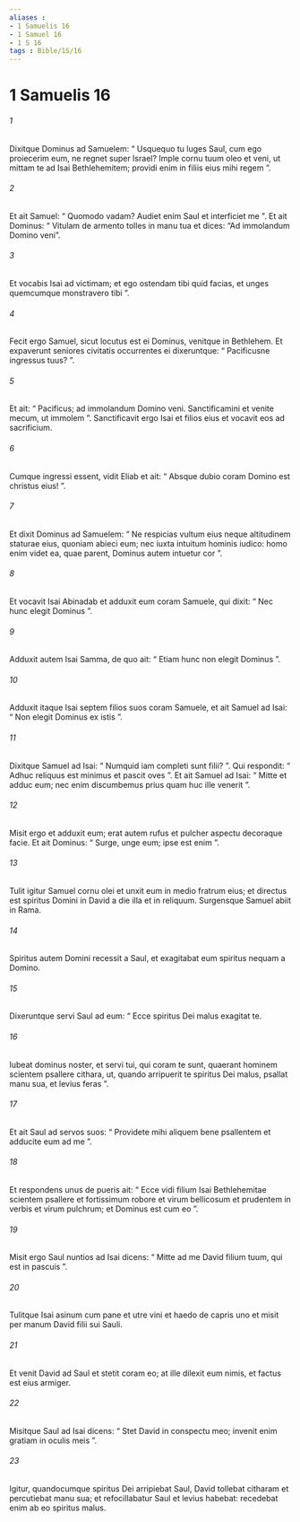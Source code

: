 ```yaml
---
aliases : 
- 1 Samuelis 16
- 1 Samuel 16
- 1 S 16
tags : Bible/1S/16
---
```


# 1 Samuelis 16

###### 1
Dixitque Dominus ad Samuelem: “ Usquequo tu luges Saul, cum ego proiecerim eum, ne regnet super Israel? Imple cornu tuum oleo et veni, ut mittam te ad Isai Bethlehemitem; providi enim in filiis eius mihi regem ”. 
###### 2
Et ait Samuel: “ Quomodo vadam? Audiet enim Saul et interficiet me ”. Et ait Dominus: “ Vitulam de armento tolles in manu tua et dices: “Ad immolandum Domino veni”. 
###### 3
Et vocabis Isai ad victimam; et ego ostendam tibi quid facias, et unges quemcumque monstravero tibi ”.
###### 4
Fecit ergo Samuel, sicut locutus est ei Dominus, venitque in Bethlehem. Et expaverunt seniores civitatis occurrentes ei dixeruntque: “ Pacificusne ingressus tuus? ”. 
###### 5
Et ait: “ Pacificus; ad immolandum Domino veni. Sanctificamini et venite mecum, ut immolem ”. Sanctificavit ergo Isai et filios eius et vocavit eos ad sacrificium.
###### 6
Cumque ingressi essent, vidit Eliab et ait: “ Absque dubio coram Domino est christus eius! ”. 
###### 7
Et dixit Dominus ad Samuelem: “ Ne respicias vultum eius neque altitudinem staturae eius, quoniam abieci eum; nec iuxta intuitum hominis iudico: homo enim videt ea, quae parent, Dominus autem intuetur cor ”. 
###### 8
Et vocavit Isai Abinadab et adduxit eum coram Samuele, qui dixit: “ Nec hunc elegit Dominus ”. 
###### 9
Adduxit autem Isai Samma, de quo ait: “ Etiam hunc non elegit Dominus ”. 
###### 10
Adduxit itaque Isai septem filios suos coram Samuele, et ait Samuel ad Isai: “ Non elegit Dominus ex istis ”.
###### 11
Dixitque Samuel ad Isai: “ Numquid iam completi sunt filii? ”. Qui respondit: “ Adhuc reliquus est minimus et pascit oves ”. Et ait Samuel ad Isai: “ Mitte et adduc eum; nec enim discumbemus prius quam huc ille venerit ”. 
###### 12
Misit ergo et adduxit eum; erat autem rufus et pulcher aspectu decoraque facie. Et ait Dominus: “ Surge, unge eum; ipse est enim ”. 
###### 13
Tulit igitur Samuel cornu olei et unxit eum in medio fratrum eius; et directus est spiritus Domini in David a die illa et in reliquum. Surgensque Samuel abiit in Rama.
###### 14
Spiritus autem Domini recessit a Saul, et exagitabat eum spiritus nequam a Domino. 
###### 15
Dixeruntque servi Saul ad eum: “ Ecce spiritus Dei malus exagitat te. 
###### 16
Iubeat dominus noster, et servi tui, qui coram te sunt, quaerant hominem scientem psallere cithara, ut, quando arripuerit te spiritus Dei malus, psallat manu sua, et levius feras ”. 
###### 17
Et ait Saul ad servos suos: “ Providete mihi aliquem bene psallentem et adducite eum ad me ”. 
###### 18
Et respondens unus de pueris ait: “ Ecce vidi filium Isai Bethlehemitae scientem psallere et fortissimum robore et virum bellicosum et prudentem in verbis et virum pulchrum; et Dominus est cum eo ”. 
###### 19
Misit ergo Saul nuntios ad Isai dicens: “ Mitte ad me David filium tuum, qui est in pascuis ”. 
###### 20
Tulitque Isai asinum cum pane et utre vini et haedo de capris uno et misit per manum David filii sui Sauli. 
###### 21
Et venit David ad Saul et stetit coram eo; at ille dilexit eum nimis, et factus est eius armiger. 
###### 22
Misitque Saul ad Isai dicens: “ Stet David in conspectu meo; invenit enim gratiam in oculis meis ”. 
###### 23
Igitur, quandocumque spiritus Dei arripiebat Saul, David tollebat citharam et percutiebat manu sua; et refocillabatur Saul et levius habebat: recedebat enim ab eo spiritus malus.
